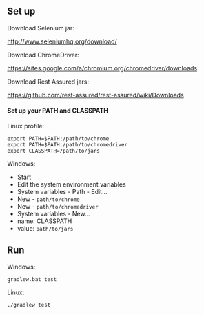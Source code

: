 ## Set up
Download Selenium jar:

http://www.seleniumhq.org/download/

Download ChromeDriver:

https://sites.google.com/a/chromium.org/chromedriver/downloads

Download Rest Assured jars:

https://github.com/rest-assured/rest-assured/wiki/Downloads

#### Set up your PATH and CLASSPATH

Linux profile:

````
export PATH=$PATH:/path/to/chrome
export PATH=$PATH:/path/to/chromedriver
export CLASSPATH=/path/to/jars
````

Windows:

- Start
- Edit the system environment variables
- System variables - Path - Edit...
 - New - `path/to/chrome`
 - New - `path/to/chromedriver`
- System variables - New...
 - name: CLASSPATH
 - value: `path/to/jars`

## Run
Windows:

````
gradlew.bat test
````

Linux:

````
./gradlew test
````